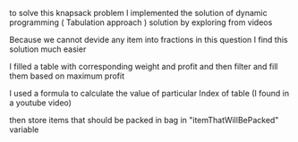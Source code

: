 to solve this knapsack problem I implemented the solution of dynamic programming ( Tabulation approach ) solution by exploring from videos

Because we cannot devide  any item into fractions in this question I find this solution much easier

I filled a table with corresponding weight and profit and then filter and fill them based on maximum profit

I used a formula to calculate the value of particular Index of table (I found in a youtube video)

then store items that should be packed in bag in "itemThatWillBePacked" variable
